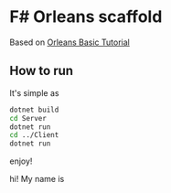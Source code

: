 # F# Orleans scaffold

 Based on [Orleans Basic Tutorial](https://dotnet.github.io/orleans/Documentation/tutorials_and_samples/tutorial_1.html)

## How to run

It's simple as

```sh
dotnet build
cd Server
dotnet run
cd ../Client
dotnet run
```

enjoy!

hi! My name is
